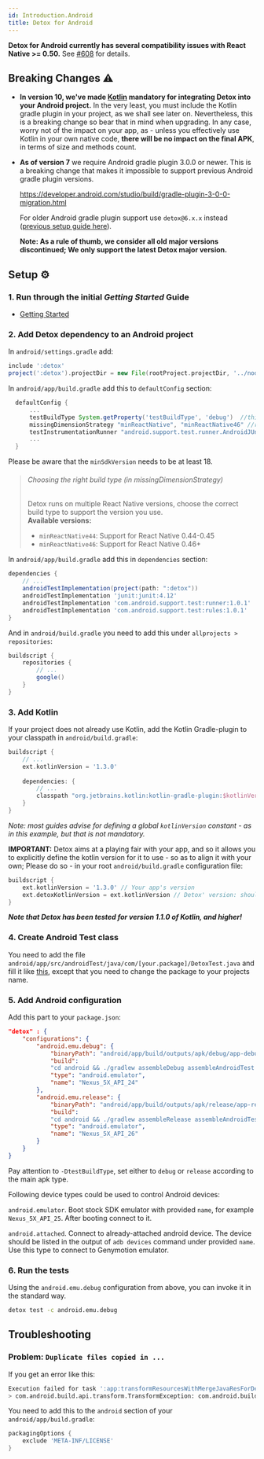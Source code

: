```yaml
---
id: Introduction.Android
title: Detox for Android
---
```


**Detox for Android currently has several compatibility issues with React Native >= 0.50.** See [#608](https://github.com/wix/detox/issues/608) for details.

## Breaking Changes :warning:

* **In version 10, we've made [Kotlin](https://kotlinlang.org/) mandatory for integrating Detox into your Android project.** In the very least, you must include the Kotlin gradle plugin in your project, as we shall see later on. Nevertheless, this is a breaking change so bear that in mind when upgrading. In any case, worry not of the impact on your app, as - unless you effectively use Kotlin in your own native code, **there will be no impact on the final APK**, in terms of size and methods count.

* **As of version 7** we require Android gradle plugin 3.0.0 or newer. This is a breaking change that makes it impossible to support previous Android gradle plugin versions.

  https://developer.android.com/studio/build/gradle-plugin-3-0-0-migration.html

  For older Android gradle plugin support use `detox@6.x.x` instead ([previous setup guide here](https://github.com/wix/detox/blob/97654071573053def90e8207be8eba011408f977/docs/Introduction.Android.md)).<br>





  **Note: As a rule of thumb, we consider all old major versions discontinued; We only support the latest Detox major version.**



## Setup :gear:
### 1. Run through the initial _Getting Started_ Guide

- [Getting Started](Introduction.GettingStarted.md)

### 2. Add Detox dependency to an Android project

In `android/settings.gradle` add:

```groovy
include ':detox'
project(':detox').projectDir = new File(rootProject.projectDir, '../node_modules/detox/android/detox')
```

In `android/app/build.gradle` add this to `defaultConfig` section:

```groovy
  defaultConfig {
      ...
      testBuildType System.getProperty('testBuildType', 'debug')  //this will later be used to control the test apk build type
      missingDimensionStrategy "minReactNative", "minReactNative46" //read note
      testInstrumentationRunner "android.support.test.runner.AndroidJUnitRunner"
      ...
  }
```
Please be aware that the `minSdkVersion` needs to be at least 18.

> ###### Choosing the right build type (in missingDimensionStrategy)
>Detox runs on multiple React Native versions, choose the correct build type to support the version you use.<br>
>**Available versions:**
>
>* `minReactNative44`: Support for React Native 0.44-0.45
>* `minReactNative46`: Support for React Native 0.46+


In `android/app/build.gradle` add this in `dependencies` section:

```groovy
dependencies {
	// ...
    androidTestImplementation(project(path: ":detox"))
    androidTestImplementation 'junit:junit:4.12'
    androidTestImplementation 'com.android.support.test:runner:1.0.1'
    androidTestImplementation 'com.android.support.test:rules:1.0.1'
}
```

And in `android/build.gradle` you need to add this under `allprojects > repositories`:

```groovy
buildscript {
    repositories {
	    // ...
        google()
    }
}
```

### 3. Add Kotlin

If your project does not already use Kotlin, add the Kotlin Gradle-plugin to your classpath in `android/build.gradle`:

```groovy
buildscript {
    // ...
    ext.kotlinVersion = '1.3.0'
    
    dependencies: {
        // ...
        classpath "org.jetbrains.kotlin:kotlin-gradle-plugin:$kotlinVersion"
    }
}
```

_Note: most guides advise for defining a global `kotlinVersion` constant - as in this example, but that is not mandatory._



**IMPORTANT:** Detox aims at a playing fair with your app, and so it allows you to explicitly define the kotlin version for it to use - so as to align it with your own; Please do so - in your root `android/build.gradle` configuration file:

```groovy
buildscript {
    ext.kotlinVersion = '1.3.0' // Your app's version
    ext.detoxKotlinVersion = ext.kotlinVersion // Detox' version: should be 1.1.0 or higher!
}
```

***Note that Detox has been tested for version 1.1.0 of Kotlin, and higher!***

### 4. Create Android Test class

You need to add the file `android/app/src/androidTest/java/com/[your.package]/DetoxTest.java` and fill it like [this](../detox/test/android/app/src/androidTest/java/com/example/DetoxTest.java), except that you need to change the package to your projects name.

### 5. Add Android configuration

Add this part to your `package.json`:

```json
"detox" : {
    "configurations": {
        "android.emu.debug": {
            "binaryPath": "android/app/build/outputs/apk/debug/app-debug.apk",
            "build":
            "cd android && ./gradlew assembleDebug assembleAndroidTest -DtestBuildType=debug && cd ..",
            "type": "android.emulator",
            "name": "Nexus_5X_API_24"
        },
        "android.emu.release": {
            "binaryPath": "android/app/build/outputs/apk/release/app-release.apk",
            "build":
            "cd android && ./gradlew assembleRelease assembleAndroidTest -DtestBuildType=release && cd ..",
            "type": "android.emulator",
            "name": "Nexus_5X_API_26"
        }
    }
}
```
Pay attention to `-DtestBuildType`, set either to `debug` or `release` according to the main apk type.


Following device types could be used to control Android devices:

`android.emulator`. Boot stock SDK emulator with provided `name`, for example `Nexus_5X_API_25`. After booting connect to it.

`android.attached`. Connect to already-attached android device. The device should be listed in the output of `adb devices` command under provided `name`.
Use this type to connect to Genymotion emulator.

### 6. Run the tests

Using the `android.emu.debug` configuration from above, you can invoke it in the standard way.

```sh
detox test -c android.emu.debug
```

## Troubleshooting

### Problem: `Duplicate files copied in ...`

If you get an error like this:

```sh
Execution failed for task ':app:transformResourcesWithMergeJavaResForDebug'.
> com.android.build.api.transform.TransformException: com.android.builder.packaging.DuplicateFileException: Duplicate files copied in APK META-INF/LICENSE
```

You need to add this to the `android` section of your `android/app/build.gradle`:

```groovy
packagingOptions {
    exclude 'META-INF/LICENSE'
}
```

